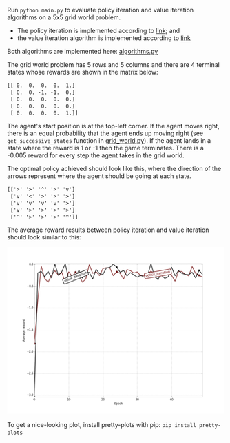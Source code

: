 Run `python main.py` to evaluate policy iteration and value iteration algorithms on a 5x5 grid world problem.

- The policy iteration is implemented according to [link](http://webdocs.cs.ualberta.ca/~sutton/book/4/node4.html); and
- the value iteration algorithm is implemented according to [link](http://webdocs.cs.ualberta.ca/~sutton/book/4/node5.html)

Both algorithms are implemented here: [algorithms.py](algorithms.py)

The grid world problem has 5 rows and 5 columns and there are 4 terminal states whose rewards are shown in the matrix below:

```
[[ 0.  0.  0.  0.  1.]
 [ 0.  0. -1. -1.  0.]
 [ 0.  0.  0.  0.  0.]
 [ 0.  0.  0.  0.  0.]
 [ 0.  0.  0.  0.  1.]]
```

The agent's start position is at the top-left corner. If the agent moves right, there is an equal probability 
that the agent ends up moving right (see `get_successive_states` function in [grid_world.py](grid_world.py)).
If the agent lands in a state where the reward is 1 or -1 then the game terminates. There is a -0.005 reward 
for every step the agent takes in the grid world.

The optimal policy achieved should look like this, where the direction of the arrows represent where the 
agent should be going at each state.

```
[['>' '>' '^' '>' 'v']
 ['v' '<' '>' '>' '>']
 ['v' 'v' 'v' 'v' '>']
 ['v' '>' '>' '>' '>']
 ['^' '>' '>' '>' '^']]
 ```
 The average reward results between policy iteration and value iteration should look similar to this:
 
 ![Average reward comparison plot](figs/policy_vs_value.png)

To get a nice-looking plot, install pretty-plots with pip:
 `pip install pretty-plots`
